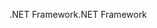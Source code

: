 <span data-ttu-id="9e046-101">.NET Framework</span><span class="sxs-lookup"><span data-stu-id="9e046-101">.NET Framework</span></span>